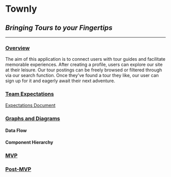 # Townly

## _Bringing Tours to your Fingertips_

<hr>

### <u>Overview</u>

The aim of this application is to connect users with tour guides and facilitate memorable experiences. After creating a profile, users can explore our site at their leisure. Our tour postings can be freely browsed or filtered through via our search function. Once they've found a tour they like, our user can sign up for it and eagerly await their next adventure.

### <u>Team Expectations</u>

[Expectations Document](https://docs.google.com/document/d/1Gk0QGMN_XyQHCM3rMaVzC95tYPrSKuGH7o3PaLF6_so/edit?usp=sharing)

### <u>Graphs and Diagrams</u>

#### Data Flow

#### Component Hierarchy

### <u>MVP</u>

### <u>Post-MVP</u>
